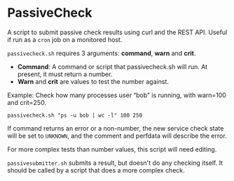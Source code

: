 # PassiveCheck

A script to submit passive check results using curl and the REST API. Useful if run as a `cron` job on a monitored host.

`passivecheck.sh` requires 3 arguments: **command**, **warn** and **crit**.
 - **Command**: A command or script that passivecheck.sh will run. At present, it must return a number.
 - **Warn** and **crit** are values to test the number against.

Example: Check how many processes user “bob” is running, with warn=100 and crit=250.
```
passivecheck.sh "ps -u bob | wc -l" 100 250
```
If command returns an error or a non-number, the new service check state will be set to `UNKNOWN`, and the comment and perfdata  will describe the error.

For more complex tests than number values, this script will need editing.

`passivesubmitter.sh` submits a result, but doesn't do any checking itself. It should be called by a script that does a more complex check.
